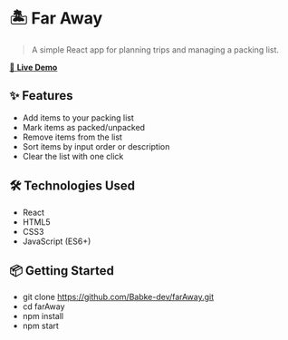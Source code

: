 # 🏝️ Far Away

> A simple React app for planning trips and managing a packing list.

[🚀 **Live Demo**](https://far-away-xi-dun.vercel.app/)



## ✨ Features
- Add items to your packing list
- Mark items as packed/unpacked
- Remove items from the list
- Sort items by input order or description
- Clear the list with one click


## 🛠️ Technologies Used
- React
- HTML5
- CSS3
- JavaScript (ES6+)

## 📦 Getting Started
- git clone https://github.com/Babke-dev/farAway.git
- cd farAway
- npm install
- npm start
